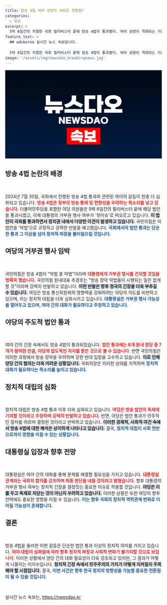 ```yaml
---
title: 방송 4법 여야 공방의 새로운 전환점?
categories:
  - 방송
excerpt: >
  5박 6일간의 치열한 국회 필리버스터 끝에 방송 4법이 통과됐다. 여야 공방이 격화되는 가운데, 윤 대통령의 거부권 행사 여부가 초미의 관심사로 부상했다. 방송 장악 논란 속에서 민주당은 독재를 경고하고, 국민의힘은 기필코 거부권을 주장하며 대립하고 있다.
feature_text: >
  ## adskorea 실시간 뉴스 속보입니다.

  5박 6일간의 치열한 국회 필리버스터 끝에 방송 4법이 통과됐다. 여야 공방이 격화되는 가운데, 윤 대통령의 거부권 행사 여부가 초미의 관심사로 부상했다. 방송 장악 논란 속에서 민주당은 독재를 경고하고, 국민의힘은 기필코 거부권을 주장하며 대립하고 있다.
image: '/assets/img/newsdao_breakingnews.jpg'
---
```


<p><img src="/assets/img/newsdao_breakingnews.jpg" alt="adskorea 속보" /></p>

<h2 data-ke-size="size26">방송 4법 논란의 배경</h2>

<p data-ke-size="size16">&nbsp;</p>

<p data-ke-size="size16">2024년 7월 30일, 국회에서 진행된 방송 4법 통과와 관련된 여야의 갈등이 한층 더 심화되고 있습니다. <b><span style="color: #ee2323;">방송 4법은 정부의 방송 통제 및 편향성을 우려하는 목소리를 낳고 있습니다.</span></b> 더불어민주당을 포함한 야당 의원들은 5박 6일간의 필리버스터 끝에 해당 법안을 통과시켰고, 이제 대통령의 거부권 행사 여부가 '핫이슈'로 떠오르고 있습니다. <b><span style="background-color: #21538527;">이 법안이 국회를 통과하면서 정치권 내에서 다양한 이견이 발생하고 있습니다.</span></b> 국민의힘은 이 법안을 '악법'으로 규정하고 강력한 반발을 예고했습니다. <b><span style="color: #1a5490;">국회에서의 법안 통과는 단순한 통과 그 이상을 넘어 정치적 파장을 불러일으킬 것입니다.</span></b></p>

<h2 data-ke-size="size26">여당의 거부권 행사 임박</h2>

<p data-ke-size="size16">&nbsp;</p>

<p data-ke-size="size16">국민의힘은 방송 4법이 "악법 중 악법"이라며 <b><span style="color: #ee2323;">대통령에게 거부권 행사를 건의할 것임을 명확히 했습니다.</span></b> 국민의힘 원내대표 추경호는 "방송 장악 악법들이 시행되는 일은 없게 할 것"이라며 강력히 반발하고 있습니다. <b><span style="background-color: #21538527;">이런 반발은 향후 정국의 긴장을 더욱 부추길 수 있습니다.</span></b> 여당은 방송 통신위원회의 영향력을 강화하려는 야당의 의도를 비판하고 있으며, 이는 정치적 대립을 더욱 심화시키고 있습니다. <b><span style="color: #1a5490;">대통령실은 거부권 행사 가능성을 열어두고 있으며, 여야 간의 대화가 필요하다고 주장하고 있습니다.</span></b></p>

<h2 data-ke-size="size26">야당의 주도적 법안 통과</h2>

<p data-ke-size="size16">&nbsp;</p>

<p data-ke-size="size16">여야 간의 긴장 속에서도 방송 4법이 통과되었습니다. <b><span style="color: #ee2323;">법안 통과에는 8개 원내 정당 중 7개가 참여한 만큼, 야당의 압도적인 지지를 받은 것으로 볼 수 있습니다.</span></b> 반면 국민의힘은 이러한 과정에서 방송 장악을 우려하며 강한 반대 입장을 고수하고 있습니다. <b><span style="background-color: #21538527;">이로 인해 양당 간의 협의는 더욱 어려운 상황입니다.</span></b> 국회의장은 이러한 상태를 지적하며 <b><span style="color: #1a5490;">정치적 대화가 필요하다는 목소리를 높이고 있습니다.</span></b></p>

<h2 data-ke-size="size26">정치적 대립의 심화</h2>

<p data-ke-size="size16">&nbsp;</p>

<p data-ke-size="size16">정치적 대립은 방송 4법 통과 이후 더욱 심화되고 있습니다. <b><span style="color: #ee2323;">여당은 방송 법안이 독재에 기여할 것이라고 주장하며 강력히 반발하고 있습니다.</span></b> 반면, 야당은 법안 통과가 민주적인 절차를 따르며 결정된 것이라고 반박하고 있습니다. <b><span style="background-color: #21538527;">이러한 경제적, 사회적 여건 속에서 방송 4법에 대한 해석은 상이하게 나타나고 있습니다.</span></b> 결국, <b><span style="color: #1a5490;">정치적 대립이 사회 전반으로까지 영향을 미칠 수 있는 상황입니다.</span></b></p>

<h2 data-ke-size="size26">대통령실 입장과 향후 전망</h2>

<p data-ke-size="size16">&nbsp;</p>

<p data-ke-size="size16">대통령실은 여야 간의 대화를 통해 문제를 해결할 필요성을 가지고 있습니다. <b><span style="color: #ee2323;">대통령실 관계자는 국회의 합의를 강조하며 최종 판단을 내릴 것이라고 밝혔습니다.</span></b> 향후 대통령의 거부권 행사 여부는 정치적 긴장을 결정짓는 중요한 이슈로 작용할 것입니다. <b><span style="background-color: #21538527;">야당은 이를 두고 독재로 치닫는 것이 아닌지 우려하고 있습니다.</span></b> 이러한 상황은 또한 여당의 향후 전략에도 중요한 영향을 미칠 수 있습니다. <b><span style="color: #1a5490;">이는 향후 국회의 정치적 역학관계 변화로 이어질 가능성이 존재합니다.</span></b></p>

<h2 data-ke-size="size26">결론</h2>

<p data-ke-size="size16">&nbsp;</p>

<p data-ke-size="size16">방송 4법을 둘러싼 이번 갈등은 단순한 법안 통과 이상의 정치적 의미를 가지고 있습니다. <b><span style="color: #ee2323;">여야 대립이 심화됨에 따라 향후 정치적 파장과 사회적 변화가 불가피할 것으로 보입니다.</span></b> 이러한 상황에서 양당 간의 대화 필요성이 더욱 강조되고 있지만, 그 결과가 어떻게 나올지는 미지수입니다. <b><span style="background-color: #21538527;">정치적 긴장 속에서 민주주의의 가치가 어떻게 지켜질지 주목해야 할 시점입니다.</span></b> 결국, <b><span style="color: #1a5490;">이번 사건은 향후 한국 정치의 방향성을 가늠할 중요한 전환점이 될 수 있을 것입니다.</span></b></p>

<p data-ke-size="size16">&nbsp;</p>
실시간 뉴스 속보는, <a href="https://newsdao.kr" rel="dofollow">https://newsdao.kr</a>


